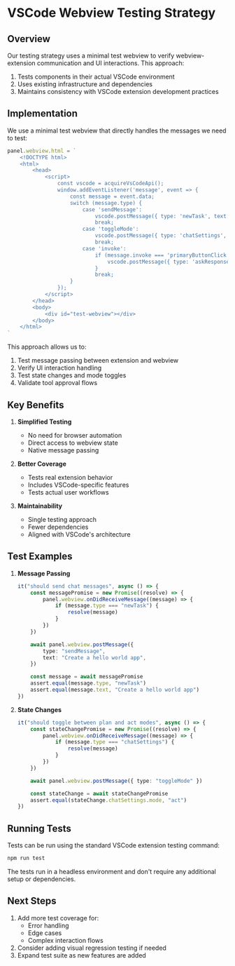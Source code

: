 # VSCode Webview Testing Strategy

## Overview

Our testing strategy uses a minimal test webview to verify webview-extension communication and UI interactions. This approach:

1. Tests components in their actual VSCode environment
2. Uses existing infrastructure and dependencies
3. Maintains consistency with VSCode extension development practices

## Implementation

We use a minimal test webview that directly handles the messages we need to test:

```typescript
panel.webview.html = `
    <!DOCTYPE html>
    <html>
        <head>
            <script>
                const vscode = acquireVsCodeApi();
                window.addEventListener('message', event => {
                    const message = event.data;
                    switch (message.type) {
                        case 'sendMessage':
                            vscode.postMessage({ type: 'newTask', text: message.text });
                            break;
                        case 'toggleMode':
                            vscode.postMessage({ type: 'chatSettings', chatSettings: { mode: 'act' } });
                            break;
                        case 'invoke':
                            if (message.invoke === 'primaryButtonClick') {
                                vscode.postMessage({ type: 'askResponse', askResponse: 'yesButtonClicked' });
                            }
                            break;
                    }
                });
            </script>
        </head>
        <body>
            <div id="test-webview"></div>
        </body>
    </html>
`
```

This approach allows us to:

1. Test message passing between extension and webview
2. Verify UI interaction handling
3. Test state changes and mode toggles
4. Validate tool approval flows

## Key Benefits

1. **Simplified Testing**

    - No need for browser automation
    - Direct access to webview state
    - Native message passing

2. **Better Coverage**

    - Tests real extension behavior
    - Includes VSCode-specific features
    - Tests actual user workflows

3. **Maintainability**
    - Single testing approach
    - Fewer dependencies
    - Aligned with VSCode's architecture

## Test Examples

1. **Message Passing**

    ```typescript
    it("should send chat messages", async () => {
    	const messagePromise = new Promise((resolve) => {
    		panel.webview.onDidReceiveMessage((message) => {
    			if (message.type === "newTask") {
    				resolve(message)
    			}
    		})
    	})

    	await panel.webview.postMessage({
    		type: "sendMessage",
    		text: "Create a hello world app",
    	})

    	const message = await messagePromise
    	assert.equal(message.type, "newTask")
    	assert.equal(message.text, "Create a hello world app")
    })
    ```

2. **State Changes**

    ```typescript
    it("should toggle between plan and act modes", async () => {
    	const stateChangePromise = new Promise((resolve) => {
    		panel.webview.onDidReceiveMessage((message) => {
    			if (message.type === "chatSettings") {
    				resolve(message)
    			}
    		})
    	})

    	await panel.webview.postMessage({ type: "toggleMode" })

    	const stateChange = await stateChangePromise
    	assert.equal(stateChange.chatSettings.mode, "act")
    })
    ```

## Running Tests

Tests can be run using the standard VSCode extension testing command:

```bash
npm run test
```

The tests run in a headless environment and don't require any additional setup or dependencies.

## Next Steps

1. Add more test coverage for:
    - Error handling
    - Edge cases
    - Complex interaction flows
2. Consider adding visual regression testing if needed
3. Expand test suite as new features are added
